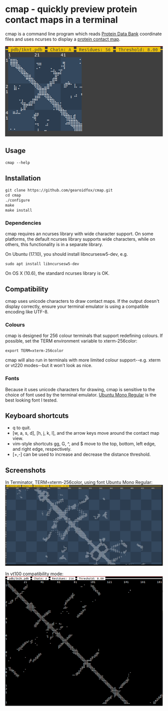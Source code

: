 # cmap - quickly preview protein contact maps in a terminal

cmap is a command line program which reads [Protein Data Bank](http://pdb101.rcsb.org/learn/guide-to-understanding-pdb-data/introduction) coordinate files and uses ncurses to display a [protein contact map](https://en.wikipedia.org/wiki/Protein_contact_map).

![Screenshot](screenshots/screenshot1.png?raw=true)

## Usage

    cmap --help

## Installation

    git clone https://github.com/gearoidfox/cmap.git
    cd cmap
    ./configure
    make
    make install

### Dependencies

cmap requires an ncurses library with wide character support. On some platforms, the default ncurses library supports wide characters, while on others, this functionality is in a separate library.

On Ubuntu (17.10), you should install libncursesw5-dev, e.g.

    sudo apt install libncursesw5-dev

On OS X (10.6), the standard ncurses library is OK.

## Compatibility

cmap uses unicode characters to draw contact maps. If the output doesn't display correctly, ensure your terminal emulator is using a compatible encoding like UTF-8. 

### Colours

cmap is designed for 256 colour terminals that support redefining colours. If possible, set the TERM environment variable to xterm-256color:

    export TERM=xterm-256color

cmap will also run in terminals with more limited colour support--e.g. xterm or vt220 modes--but it won't look as nice. 

### Fonts

Because it uses unicode characters for drawing, cmap is sensitive to the choice of font used by the terminal emulator. [Ubuntu Mono Regular](https://design.ubuntu.com/font/) is the best looking font I tested.

## Keyboard shortcuts

- q to quit.
- [w, a, s, d], [h, j, k, l], and the arrow keys move around the contact map view.
- vim-style shortcuts gg, G, ^, and $ move to the top, bottom, left edge, and right edge, respectively.
- [+,-] can be used to increase and decrease the distance threshold.

## Screenshots

In Terminator, TERM=xterm-256color, using font Ubuntu Mono Regular:
![Screenshot](screenshots/screenshot2.png?raw=true)

In vt100 compatibility mode:
![Screenshot](screenshots/screenshot3.png?raw=true)
